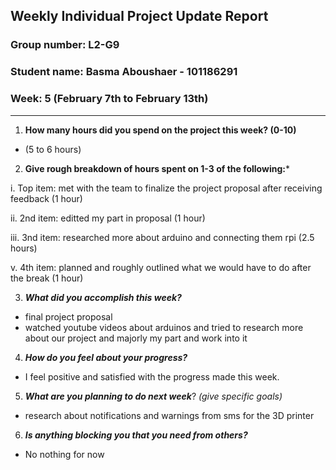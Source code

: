 ## Weekly Individual Project Update Report
### Group number: L2-G9
### Student name: Basma Aboushaer - 101186291
### Week: 5 (February 7th to February 13th)
___
1. **How many hours did you spend on the project this week? (0-10)**
- (5 to 6 hours)
  
2. **Give rough breakdown of hours spent on 1-3 of the following:***

i. Top item: met with the team to finalize the project proposal after receiving feedback (1 hour)

ii. 2nd item: editted my part in proposal (1 hour)

iii. 3nd item: researched more about arduino and connecting them rpi (2.5 hours)

v. 4th item: planned and roughly outlined what we would have to do after the break (1 hour)
  
3. ***What did you accomplish this week?*** 
- final project proposal
- watched youtube videos about arduinos and tried to research more about our project and majorly my part and work into it
  
4. ***How do you feel about your progress?***
- I feel positive and satisfied with the progress made this week.
  
5. ***What are you planning to do next week***? _(give specific goals)_
  - research about notifications and warnings from sms for the 3D printer
 
6. ***Is anything blocking you that you need from others?***
  - No nothing for now

